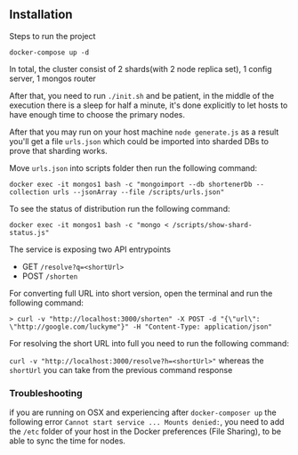 ## Installation

Steps to run the project

`docker-compose up -d`

In total, the cluster consist of 2 shards(with 2 node replica set), 1 config server, 1 mongos router

After that, you need to run `./init.sh` and be patient, in the middle of the execution there is a sleep for half a minute, it's done explicitly to let hosts to have enough time to choose the primary nodes.

After that you may run on your host machine `node generate.js` as a result you'll get a file `urls.json` which could be imported into sharded DBs to prove that sharding works.

Move `urls.json` into scripts folder then run the following command:

`docker exec -it mongos1 bash -c "mongoimport --db shortenerDb --collection urls --jsonArray --file /scripts/urls.json"`

To see the status of distribution run the following command:

`docker exec -it mongos1 bash -c "mongo < /scripts/show-shard-status.js"`

The service is exposing two API entrypoints

- GET `/resolve?q=<shortUrl>`
- POST `/shorten`

For converting full URL into short version, open the terminal and run the following command:

`> curl -v "http://localhost:3000/shorten" -X POST -d "{\"url\": \"http://google.com/luckyme"}" -H "Content-Type: application/json"`

For resolving the short URL into full you need to run the following command:

`curl -v "http://localhost:3000/resolve?h=<shortUrl>"` whereas the `shortUrl` you can take from the previous command response


### Troubleshooting


if you are running on OSX and experiencing after `docker-composer up` the following error `Cannot start service ... Mounts denied:`, you need to add the `/etc` folder of your host in the Docker preferences (File Sharing), to be able to sync the time for nodes.

